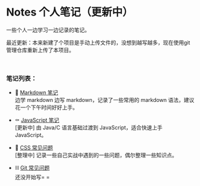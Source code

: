 # Notes 个人笔记（更新中）

一些个人一边学习一边记录的笔记。

最近更新：本来新建了个项目是手动上传文件的，没想到越写越多，现在使用git管理仓库重新上传了本项目。

<br>

### 笔记列表：
- 📃 [Markdown 笔记](/markdown/README.md)  
  边学 markdown 边写 markdown，记录了一些常用的 markdown 语法，建议花一个下午时间好好上手。
  
- ⚰ [JavaScript 笔记](/javascript/README.md)  
  [更新中] 由 Java/C 语言基础过渡到 JavaScript，适合快速上手 JavaScript。

- 🔮 [CSS 常见问题](css/README.md)  
  [整理中] 记录一些自己实战中遇到的一些问题，偶尔整理一些知识点。

- ⛓ [Git 常见问题](git.README.md)  
  还没开始写= =
